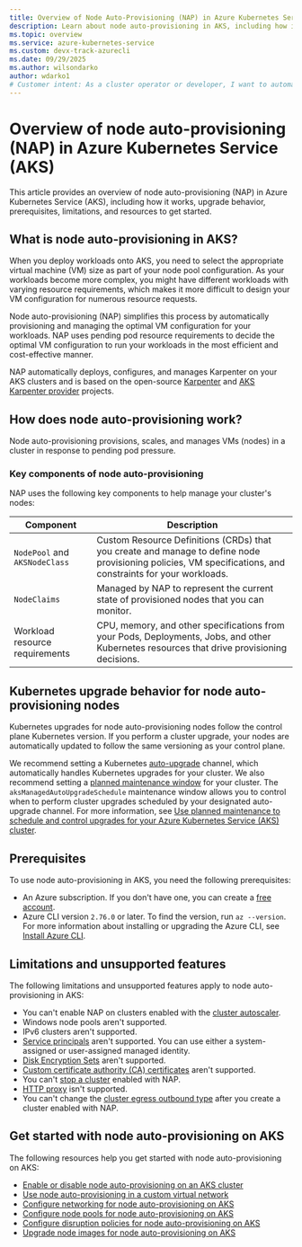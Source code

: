 ```yaml
--- 
title: Overview of Node Auto-Provisioning (NAP) in Azure Kubernetes Service (AKS)
description: Learn about node auto-provisioning in AKS, including how it works, prerequisites, upgrade behavior, limitations, and resources to get started.
ms.topic: overview
ms.service: azure-kubernetes-service
ms.custom: devx-track-azurecli
ms.date: 09/29/2025
ms.author: wilsondarko
author: wdarko1
# Customer intent: As a cluster operator or developer, I want to automatically provision and manage the optimal VM configuration for my AKS workloads, so that I can efficiently scale my cluster while minimizing resource costs and complexities.
---
```


# Overview of node auto-provisioning (NAP) in Azure Kubernetes Service (AKS)

This article provides an overview of node auto-provisioning (NAP) in Azure Kubernetes Service (AKS), including how it works, upgrade behavior, prerequisites, limitations, and resources to get started.

## What is node auto-provisioning in AKS?

When you deploy workloads onto AKS, you need to select the appropriate virtual machine (VM) size as part of your node pool configuration. As your workloads become more complex, you might have different workloads with varying resource requirements, which makes it more difficult to design your VM configuration for numerous resource requests.

Node auto-provisioning (NAP) simplifies this process by automatically provisioning and managing the optimal VM configuration for your workloads. NAP uses pending pod resource requirements to decide the optimal VM configuration to run your workloads in the most efficient and cost-effective manner.

NAP automatically deploys, configures, and manages Karpenter on your AKS clusters and is based on the open-source [Karpenter](https://karpenter.sh) and [AKS Karpenter provider][aks-karpenter-provider] projects.

## How does node auto-provisioning work?

Node auto-provisioning provisions, scales, and manages VMs (nodes) in a cluster in response to pending pod pressure.

### Key components of node auto-provisioning

NAP uses the following key components to help manage your cluster's nodes:

| Component | Description |
|-----------|-------------|
| `NodePool` and `AKSNodeClass` | Custom Resource Definitions (CRDs) that you create and manage to define node provisioning policies, VM specifications, and constraints for your workloads. |
| `NodeClaims` | Managed by NAP to represent the current state of provisioned nodes that you can monitor. |
| Workload resource requirements | CPU, memory, and other specifications from your Pods, Deployments, Jobs, and other Kubernetes resources that drive provisioning decisions. |

## Kubernetes upgrade behavior for node auto-provisioning nodes

Kubernetes upgrades for node auto-provisioning nodes follow the control plane Kubernetes version. If you perform a cluster upgrade, your nodes are automatically updated to follow the same versioning as your control plane.

We recommend setting a Kubernetes [auto-upgrade][auto-upgrade] channel, which automatically handles Kubernetes upgrades for your cluster. We also recommend setting a [planned maintenance window](./planned-maintenance.md#create-a-maintenance-window) for your cluster. The `aksManagedAutoUpgradeSchedule` maintenance window allows you to control when to perform cluster upgrades scheduled by your designated auto-upgrade channel. For more information, see [Use planned maintenance to schedule and control upgrades for your Azure Kubernetes Service (AKS) cluster](./planned-maintenance.md).

## Prerequisites

To use node auto-provisioning in AKS, you need the following prerequisites:

- An Azure subscription. If you don't have one, you can create a [free account](https://azure.microsoft.com/free).
- Azure CLI version `2.76.0` or later. To find the version, run `az --version`. For more information about installing or upgrading the Azure CLI, see [Install Azure CLI][azure cli].

## Limitations and unsupported features

The following limitations and unsupported features apply to node auto-provisioning in AKS:

- You can't enable NAP on clusters enabled with the [cluster autoscaler](./cluster-autoscaler.md).
- Windows node pools aren't supported.
- IPv6 clusters aren't supported.
- [Service principals](./kubernetes-service-principal.md) aren't supported. You can use either a system-assigned or user-assigned managed identity.
- [Disk Encryption Sets](/azure/virtual-machines/disk-encryption-overview) aren't supported.
- [Custom certificate authority (CA) certificates](./custom-certificate-authority.md) aren't supported.
- You can't [stop a cluster](./start-stop-cluster.md) enabled with NAP.
- [HTTP proxy](./http-proxy.md) isn't supported.
- You can't change the [cluster egress outbound type](./egress-outboundtype.md) after you create a cluster enabled with NAP.

## Get started with node auto-provisioning on AKS

The following resources help you get started with node auto-provisioning on AKS:

- [Enable or disable node auto-provisioning on an AKS cluster](./use-node-autoprovisioning.md)
- [Use node auto-provisioning in a custom virtual network](./node-autoprovisioning-custom-vnet.md)
- [Configure networking for node auto-provisioning on AKS](./node-autoprovision-networking.md)
- [Configure node pools for node auto-provisioning on AKS](./node-autoprovision-node-pools.md)
- [Configure disruption policies for node auto-provisioning on AKS](./node-autoprovision-disruption.md)
- [Upgrade node images for node auto-provisioning on AKS](./node-autoprovisioning-upgrade-image.md)

<!-- LINKS -->
[azure cli]: /cli/azure/get-started-with-azure-cli
[auto-upgrade]: /azure/aks/auto-upgrade-cluster#cluster-auto-upgrade-channels
[aks-karpenter-provider]: https://github.com/Azure/karpenter-provider-azure
